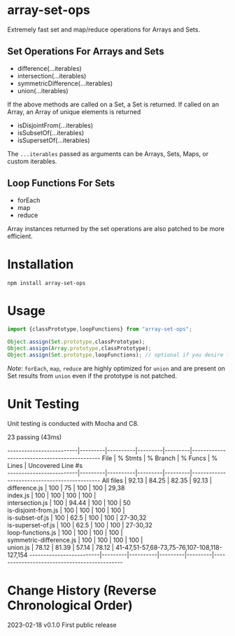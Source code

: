 # array-set-ops

Extremely fast set and map/reduce operations for Arrays and Sets.

## Set Operations For Arrays and Sets

- difference(...iterables)
- intersection(...iterables)
- symmetricDifference(...iterables)
- union(...iterables)

If the above methods are called on a Set, a Set is returned. If called on an Array, an Array of unique elements is returned

- isDisjointFrom(...iterables)
- isSubsetOf(...iterables)
- isSupersetOf(...iterables)

The `...iterables` passed as arguments can be Arrays, Sets, Maps, or custom iterables.

## Loop Functions For Sets

- forEach
- map
- reduce

Array instances returned by the set operations are also patched to be more efficient.

# Installation

```
npm install array-set-ops
```

# Usage

```javascript
import {classPrototype,loopFunctions} from "array-set-ops";

Object.assign(Set.prototype,classPrototype);
Object.assign(Array.prototype,classPrototype);
Object.assign(Set.prototype,loopFunctions); // optional if you desire forEach, map, reduce on Sets
```

*Note*: `forEach`, `map`, `reduce` are highly optimized for `union` and are present on Set results from `union` even if the prototype is not patched.

# Unit Testing

Unit testing is conducted with Mocha and C8.

23 passing (43ms)

-------------------------|---------|----------|---------|---------|---------------------------------------------
File                     | % Stmts | % Branch | % Funcs | % Lines | Uncovered Line #s                           
-------------------------|---------|----------|---------|---------|---------------------------------------------
All files                |   92.13 |    84.25 |   82.35 |   92.13 |                                            
difference.js           |     100 |       75 |     100 |     100 | 29,38                                      
index.js                |     100 |      100 |     100 |     100 |                                            
intersection.js         |     100 |    94.44 |     100 |     100 | 50                                         
is-disjoint-from.js     |     100 |      100 |     100 |     100 |                                            
is-subset-of.js         |     100 |     62.5 |     100 |     100 | 27-30,32                                   
is-superset-of.js       |     100 |     62.5 |     100 |     100 | 27-30,32                                   
loop-functions.js       |     100 |      100 |     100 |     100 |                                            
symmetric-difference.js |     100 |      100 |     100 |     100 |                                            
union.js                |   78.12 |    81.39 |   57.14 |   78.12 | 41-47,51-57,68-73,75-76,107-108,118-127,154
-------------------------|---------|----------|---------|---------|---------------------------------------------


# Change History (Reverse Chronological Order)

2023-02-18 v0.1.0 First public release